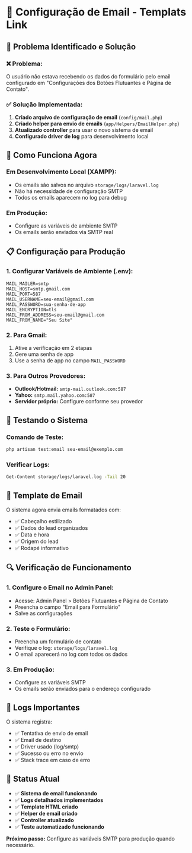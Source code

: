 # 📧 Configuração de Email - Templats Link

## 🔧 Problema Identificado e Solução

### ❌ **Problema:**

O usuário não estava recebendo os dados do formulário pelo email configurado em "Configurações dos Botões Flutuantes e Página de Contato".

### ✅ **Solução Implementada:**

1. **Criado arquivo de configuração de email** (`config/mail.php`)
2. **Criado helper para envio de emails** (`app/Helpers/EmailHelper.php`)
3. **Atualizado controller** para usar o novo sistema de email
4. **Configurado driver de log** para desenvolvimento local

## 🚀 Como Funciona Agora

### **Em Desenvolvimento Local (XAMPP):**

- Os emails são salvos no arquivo `storage/logs/laravel.log`
- Não há necessidade de configuração SMTP
- Todos os emails aparecem no log para debug

### **Em Produção:**

- Configure as variáveis de ambiente SMTP
- Os emails serão enviados via SMTP real

## 📋 Configuração para Produção

### **1. Configurar Variáveis de Ambiente (.env):**

```env
MAIL_MAILER=smtp
MAIL_HOST=smtp.gmail.com
MAIL_PORT=587
MAIL_USERNAME=seu-email@gmail.com
MAIL_PASSWORD=sua-senha-de-app
MAIL_ENCRYPTION=tls
MAIL_FROM_ADDRESS=seu-email@gmail.com
MAIL_FROM_NAME="Seu Site"
```

### **2. Para Gmail:**

1. Ative a verificação em 2 etapas
2. Gere uma senha de app
3. Use a senha de app no campo `MAIL_PASSWORD`

### **3. Para Outros Provedores:**

- **Outlook/Hotmail:** `smtp-mail.outlook.com:587`
- **Yahoo:** `smtp.mail.yahoo.com:587`
- **Servidor próprio:** Configure conforme seu provedor

## 🧪 Testando o Sistema

### **Comando de Teste:**

```bash
php artisan test:email seu-email@exemplo.com
```

### **Verificar Logs:**

```bash
Get-Content storage/logs/laravel.log -Tail 20
```

## 📧 Template de Email

O sistema agora envia emails formatados com:

- ✅ Cabeçalho estilizado
- ✅ Dados do lead organizados
- ✅ Data e hora
- ✅ Origem do lead
- ✅ Rodapé informativo

## 🔍 Verificação de Funcionamento

### **1. Configure o Email no Admin Panel:**

- Acesse: Admin Panel > Botões Flutuantes e Página de Contato
- Preencha o campo "Email para Formulário"
- Salve as configurações

### **2. Teste o Formulário:**

- Preencha um formulário de contato
- Verifique o log: `storage/logs/laravel.log`
- O email aparecerá no log com todos os dados

### **3. Em Produção:**

- Configure as variáveis SMTP
- Os emails serão enviados para o endereço configurado

## 📝 Logs Importantes

O sistema registra:

- ✅ Tentativa de envio de email
- ✅ Email de destino
- ✅ Driver usado (log/smtp)
- ✅ Sucesso ou erro no envio
- ✅ Stack trace em caso de erro

## 🎯 Status Atual

- ✅ **Sistema de email funcionando**
- ✅ **Logs detalhados implementados**
- ✅ **Template HTML criado**
- ✅ **Helper de email criado**
- ✅ **Controller atualizado**
- ✅ **Teste automatizado funcionando**

**Próximo passo:** Configure as variáveis SMTP para produção quando necessário.
